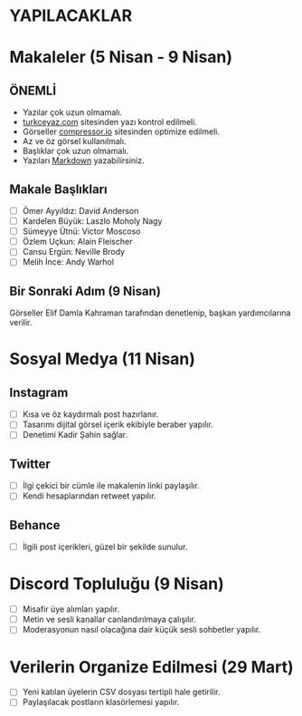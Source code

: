 # YAPILACAKLAR

# Makaleler (5 Nisan - 9 Nisan)

## ÖNEMLİ

- Yazılar çok uzun olmamalı.
- [turkceyaz.com](https://turkceyaz.com) sitesinden yazı kontrol edilmeli.
- Görseller [compressor.io](http://compressor.io/) sitesinden optimize edilmeli.
- Az ve öz görsel kullanılmalı.
- Başlıklar çok uzun olmamalı.
- Yazıları [Markdown](https://guides.github.com/features/mastering-markdown/) yazabilirsiniz.

## Makale Başlıkları 

- [ ] Ömer Ayyıldız: David Anderson
- [ ] Kardelen Büyük: Laszlo Moholy Nagy
- [ ] Sümeyye Ütnü: Victor Moscoso
- [ ] Özlem Uçkun: Alain Fleischer
- [ ] Cansu Ergün: Neville Brody
- [ ] Melih İnce: Andy Warhol

## Bir Sonraki Adım (9 Nisan)

Görseller Elif Damla Kahraman tarafından denetlenip, başkan yardımcılarına verilir.

# Sosyal Medya (11 Nisan)

## Instagram
- [ ] Kısa ve öz kaydırmalı post hazırlanır.
- [ ] Tasarımı dijital görsel içerik ekibiyle beraber yapılır.
- [ ] Denetimi Kadir Şahin sağlar.

## Twitter
- [ ] İlgi çekici bir cümle ile makalenin linki paylaşılır.
- [ ] Kendi hesaplarından retweet yapılır.

## Behance
- [ ] İlgili post içerikleri, güzel bir şekilde sunulur.

# Discord Topluluğu (9 Nisan)

- [ ] Misafir üye alımları yapılır.
- [ ] Metin ve sesli kanallar canlandırılmaya çalışılır.
- [ ] Moderasyonun nasıl olacağına dair küçük sesli sohbetler yapılır.

# Verilerin Organize Edilmesi (29 Mart)

- [ ] Yeni katılan üyelerin CSV dosyası tertipli hale getirilir.
- [ ] Paylaşılacak postların klasörlemesi yapılır.
